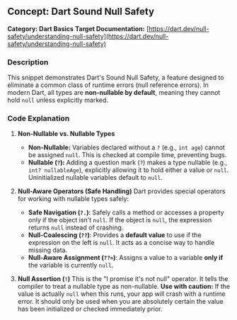 ## Concept: Dart Sound Null Safety

**Category: Dart Basics**
**Target Documentation:** [https://dart.dev/null-safety/understanding-null-safety](https://dart.dev/null-safety/understanding-null-safety)

### Description
This snippet demonstrates Dart's Sound Null Safety, a feature designed to eliminate a common class of runtime errors (null reference errors). In modern Dart, all types are **non-nullable by default**, meaning they cannot hold `null` unless explicitly marked.

### Code Explanation

1. **Non-Nullable vs. Nullable Types**
   * **Non-Nullable:** Variables declared without a `?` (e.g., `int age`) cannot be assigned `null`. This is checked at compile time, preventing bugs.
   * **Nullable (`?`):** Adding a question mark (`?`) makes a type nullable (e.g., `int? nullableAge`), explicitly allowing it to hold either a value or `null`. Uninitialized nullable variables default to `null`.

2. **Null-Aware Operators (Safe Handling)**
   Dart provides special operators for working with nullable types safely:
   * **Safe Navigation (`?.`)**: Safely calls a method or accesses a property only if the object isn't `null`. If the object is `null`, the expression returns `null` instead of crashing.
   * **Null-Coalescing (`??`)**: Provides a **default value** to use if the expression on the left is `null`. It acts as a concise way to handle missing data.
   * **Null-Aware Assignment (`??=`)**: Assigns a value to a variable **only if** the variable is currently `null`.

3. **Null Assertion (`!`)**
   This is the "I promise it's not null" operator. It tells the compiler to treat a nullable type as non-nullable. **Use with caution:** If the value is actually `null` when this runs, your app will crash with a runtime error. It should only be used when you are absolutely certain the value has been initialized or checked immediately prior.